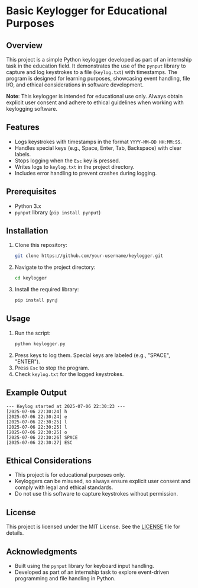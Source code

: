 # Basic Keylogger for Educational Purposes

## Overview
This project is a simple Python keylogger developed as part of an internship task in the education field. It demonstrates the use of the `pynput` library to capture and log keystrokes to a file (`keylog.txt`) with timestamps. The program is designed for learning purposes, showcasing event handling, file I/O, and ethical considerations in software development.

**Note**: This keylogger is intended for educational use only. Always obtain explicit user consent and adhere to ethical guidelines when working with keylogging software.

## Features
- Logs keystrokes with timestamps in the format `YYYY-MM-DD HH:MM:SS`.
- Handles special keys (e.g., Space, Enter, Tab, Backspace) with clear labels.
- Stops logging when the `Esc` key is pressed.
- Writes logs to `keylog.txt` in the project directory.
- Includes error handling to prevent crashes during logging.

## Prerequisites
- Python 3.x
- `pynput` library (`pip install pynput`)

## Installation
1. Clone this repository:
   ```bash
   git clone https://github.com/your-username/keylogger.git
   ```
2. Navigate to the project directory:
   ```bash
   cd keylogger
   ```
3. Install the required library:
   ```bash
   pip install pynქ

## Usage
1. Run the script:
   ```bash
   python keylogger.py
   ```
2. Press keys to log them. Special keys are labeled (e.g., "SPACE", "ENTER").
3. Press `Esc` to stop the program.
4. Check `keylog.txt` for the logged keystrokes.

## Example Output
```text
--- Keylog started at 2025-07-06 22:30:23 ---
[2025-07-06 22:30:24] h
[2025-07-06 22:30:24] e
[2025-07-06 22:30:25] l
[2025-07-06 22:30:25] l
[2025-07-06 22:30:25] o
[2025-07-06 22:30:26] SPACE
[2025-07-06 22:30:27] ESC
```

## Ethical Considerations
- This project is for educational purposes only.
- Keyloggers can be misused, so always ensure explicit user consent and comply with legal and ethical standards.
- Do not use this software to capture keystrokes without permission.

## License
This project is licensed under the MIT License. See the [LICENSE](LICENSE) file for details.

## Acknowledgments
- Built using the `pynput` library for keyboard input handling.
- Developed as part of an internship task to explore event-driven programming and file handling in Python.